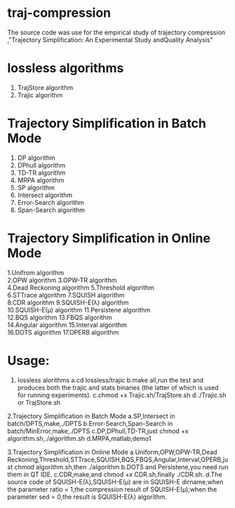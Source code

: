# traj-compression
The source code was use for the empirical study of trajectory compression ,"Trajectory Simplification: An Experimental Study andQuality Analysis"
# lossless algorithms
   1. TrajStore algorithm    
   2. Trajic algorithm
# Trajectory Simplification in Batch Mode
   1. DP algorithm           
   2. DPhull algorithm 
   3. TD-TR algorithm        
   4. MRPA algorithm 
   5. SP algorithm           
   6. Intersect algorithm
   7. Error-Search algorithm 
   8. Span-Search algorithm
# Trajectory Simplification in Online Mode
   1.Unifrom algorithm        
   2.OPW algorithm
   3.OPW-TR algorithm         
   4.Dead Reckoning algorithm
   5.Threshold algorithm      
   6.STTrace algorithm
   7.SQUISH algorithm         
   8.CDR algorithm
   9.SQUISH-E(λ) algorithm    
   10.SQUISH-E(μ) algorithm 
   11.Persistene algorithm    
   12.BQS algorithm
   13.FBQS algorithm          
   14.Angular algorithm
   15.Interval algorithm      
   16.DOTS algorithm
   17.OPERB algorithm  
# Usage: 
   1. lossless alorithms
      a.cd lossless/trajic
      b.make all,run the test and produces both the trajic and stats binaries (the latter of which is used for running experiments).
      c.chmod +x Trajic.sh/TrajStore.sh
      d../Trajic.sh or TrajStore.sh

   2.Trajectory Simplification in Batch Mode
      a.SP,Intersect in batch/DPTS,make,./DPTS
      b.Error-Search,Span-Search in batch/MinError,make,./DPTS
      c.DP,DPhull,TD-TR,just chmod +x algorithm.sh,./algorithm.sh
      d.MRPA,matlab,demo1

   3.Trajectory Simplification in Online Mode
      a.Uniform,OPW,OPW-TR,Dead Reckoning,Threshold,STTrace,SQUISH,BQS,FBQS,Angular,Interval,OPERB,just chmod algorithm.sh,then ./algorithm
      b.DOTS and Persistene,you need run them in QT IDE.
      c.CDR,make,and chmod +x CDR.sh,finally ./CDR.sh.
      d.The source code of SQUISH-E(λ),SQUISH-E(μ) are in SQUISH-E dirname,when the parameter ratio = 1,the compression result of SQUISH-E(μ);when the parameter sed = 0,the result is SQUISH-E(λ) algorithm.

